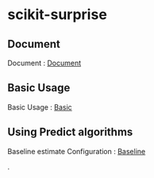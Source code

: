 # scikit-surprise

## Document

Document : [Document][doclink]

[doclink]: https://surprise.readthedocs.io/en/stable/ "document link"

## Basic Usage

Basic Usage : [Basic][bslink]

[bslink]: https://github.com/ceo21ckim/scikit-surprise/tree/main/1.%20Basic%20usage "Basic Usage"

## Using Predict algorithms

Baseline estimate Configuration : [Baseline][bslink]

[bslink]: https://github.com/ceo21ckim/scikit-surprise/blob/main/2.%20Using%20prediction%20algorithms/Baselines%20estimates%20configuration.py "Baseline Configuration"

.
